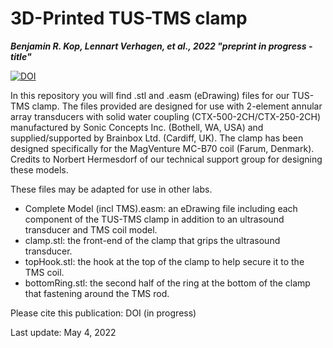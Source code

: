 # 3D-Printed TUS-TMS clamp 
***Benjamin R. Kop, Lennart Verhagen, et al., 2022 "preprint in progress - title"***

[![DOI](https://zenodo.org/badge/488574180.svg)](https://zenodo.org/badge/latestdoi/488574180)

In this repository you will find .stl and .easm (eDrawing) files for our TUS-TMS clamp. The files provided are designed for use with 2-element annular array transducers with solid water coupling (CTX-500-2CH/CTX-250-2CH) manufactured by Sonic Concepts Inc. (Bothell, WA, USA) and supplied/supported by Brainbox Ltd. (Cardiff, UK). The clamp has been designed specifically for the MagVenture MC-B70 coil (Farum, Denmark). Credits to Norbert Hermesdorf of our technical support group for designing these models. 

These files may be adapted for use in other labs. 
- Complete Model (incl TMS).easm: an eDrawing file including each component of the TUS-TMS clamp in addition to an ultrasound transducer and TMS coil model. 
- clamp.stl: the front-end of the clamp that grips the ultrasound transducer.
- topHook.stl: the hook at the top of the clamp to help secure it to the TMS coil. 
- bottomRing.stl: the second half of the ring at the bottom of the clamp that fastening around the TMS rod. 

 
Please cite this publication: DOI (in progress)

Last update: May 4, 2022

